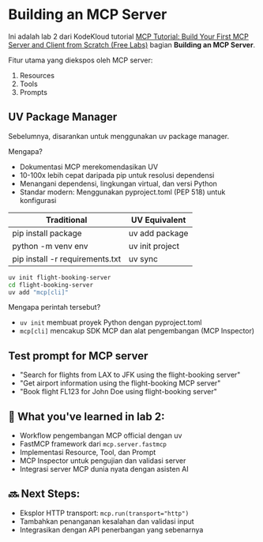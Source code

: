 # Building an MCP Server

Ini adalah lab 2 dari KodeKloud tutorial [MCP Tutorial: Build Your First MCP Server and Client from Scratch (Free Labs)](https://www.youtube.com/watch?v=RhTiAOGwbYE&t=79s) bagian **Building an MCP Server**.

Fitur utama yang diekspos oleh MCP server:
1. Resources
2. Tools
3. Prompts

## UV Package Manager

Sebelumnya, disarankan untuk menggunakan uv package manager.

Mengapa?
- Dokumentasi MCP merekomendasikan UV
- 10-100x lebih cepat daripada pip untuk resolusi dependensi
- Menangani dependensi, lingkungan virtual, dan versi Python
- Standar modern: Menggunakan pyproject.toml (PEP 518) untuk konfigurasi

| Traditional                        | UV Equivalent   |
|------------------------------------|-----------------|
| pip install package                | uv add package  |
| python -m venv env                 | uv init project |
| pip install -r requirements.txt    | uv sync         |

```bash
uv init flight-booking-server
cd flight-booking-server
uv add "mcp[cli]"
```

Mengapa perintah tersebut?
- `uv init` membuat proyek Python dengan pyproject.toml
- `mcp[cli]` mencakup SDK MCP dan alat pengembangan (MCP Inspector)

## Test prompt for MCP server

* "Search for flights from LAX to JFK using the flight-booking server"
* "Get airport information using the flight-booking MCP server"
* "Book flight FL123 for John Doe using flight-booking server"

## 🚀 What you've learned in lab 2:

- Workflow pengembangan MCP official dengan uv
- FastMCP framework dari `mcp.server.fastmcp`
- Implementasi Resource, Tool, dan Prompt
- MCP Inspector untuk pengujian dan validasi server
- Integrasi server MCP dunia nyata dengan asisten AI

## 🔜 Next Steps:

- Eksplor HTTP transport: `mcp.run(transport="http")`
- Tambahkan penanganan kesalahan dan validasi input
- Integrasikan dengan API penerbangan yang sebenarnya